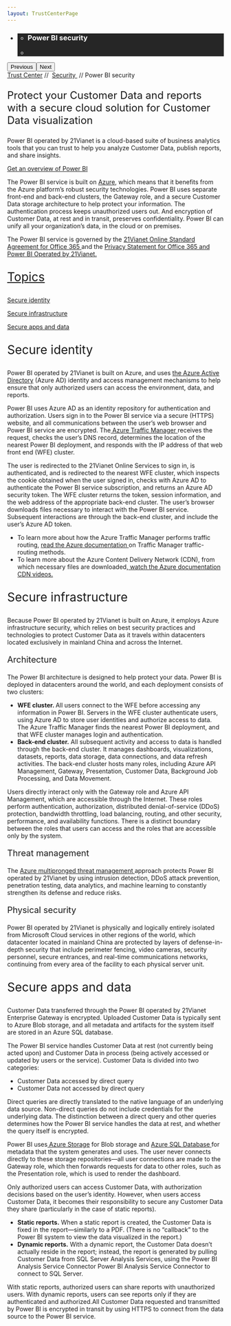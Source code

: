 ```yaml
---
layout: TrustCenterPage
---
```

<div class="row-fluid">
   <div class="span">
      <div>
         <div id="HeroWrapper" data-cols="1" data-view1="1" data-view2="1" data-view3="1" data-view4="1" class="row-fluid wider hero grid-container">
            <div class="span bp0-col-1-1 bp1-col-1-1 bp2-col-1-1 bp3-col-1-1">
               <div bi:type="slideshow" class="slideshow slideshow-hero hero" xmlns:bi="urn:schemas-microsoft-com:mscom:bi">
                  <ul bi:type="list" class="slides">
                     <li id="slide-1" bi:index="0" selectBi="">
                        <div class="heroitem light-foreground" bi:type="heroitem">
                           <div class="media" bi:parenttitle="t1">
                              <a href="" bi:track="False" bi:titleflag="t1" bi:index="0">
                                 <div data-picture="" data-alt="You are in control of your data" data-disable-swap-below="">
                                    <div data-src="https://c.s-microsoft.com/en-us/CMSImages/MS_TrustCenter_Privacy_Header.jpg?version=dc9c5b9b-c334-7922-892a-15c2cd65053d"></div>
                                    <noscript></noscript>
                                 </div>
                              </a>
                           </div>
                           <div class="text" bi:type="cta">
                              <div class="text-container">
                                 <div class="box" style="background: rgba(0,0,0,.85); color: #FFFFFF;">
                                    <ul bi:type="list" class="headerCaption subpageHeaderCaption">
                                       <li class="box-title">
                                          <h3 class="box-title" bi:type="title" bi:title="t1" style="color: #FFFFFF;">Power BI security</h3>
                                       </li>
                                       <li class="box-actions box-description"><a target="_self" class="mscom-link" href=""></a></li>
                                    </ul>
                                 </div>
                              </div>
                           </div>
                        </div>
                     </li>
                  </ul>
                  <div class="navigation international" bi:track="false">
                     <div class="grid-container settop" data-title-text="Go To Slide "></div>
                  </div>
                  <div class="prev-next" bi:track="false"><button class="prev"><span class="icon-left" aria-hidden="true"></span><span class="screen-reader-text">Previous</span></button><button class="next"><span class="icon-right" aria-hidden="true"></span><span class="screen-reader-text">Next</span></button></div>
                  <div id="play-pause" class="play-pause" style="display:none">
                     <div class="pause"><button id="pauseButton" class="pause_button"><span class="icon-pause" aria-hidden="true"></span><span class="screen-reader-text">Pause</span></button></div>
                     <div class="play"><button id="playButton" class="play_button"><span class="icon-play" aria-hidden="true"></span><span class="screen-reader-text">Play</span></button></div>
                  </div>
               </div>
            </div>
         </div>
         <div id="BreadcrumbWrapper" data-cols="1" data-view1="1" data-view2="1" data-view3="1" data-view4="1" class="row-fluid grid-container mscom-grid-container breadcrumbs">
            <div class="span bp0-col-1-1 bp1-col-1-1 bp2-col-1-1 bp3-col-1-1"><a target="_self" class="mscom-link" href="../default.html">Trust Center</a> // 
               <a target="_self" class="mscom-link" href="../security/default.html">Security </a> // Power BI security
            </div>
         </div>
         <div id="ContentWrapper" data-cols="2" data-view1="1" data-view2="2" data-view3="2" data-view4="2" class="row-fluid subpageBody">
            <div class="span bp0-col-1-1 bp2-col-2-1 bp3-col-2-1 bp1-col-2-2">
               <p style="font-size:24px;">Protect your Customer Data and reports with a secure cloud solution for Customer Data visualization</p>
               <p>Power BI operated by 21Vianet is a cloud-based suite of business analytics tools that you can trust to help you analyze Customer Data, publish reports, and share insights.</p>
               <p><a href="javascript:;">Get an overview of Power BI</a></p>
               <p>The Power BI service is built on <a href="azuresecurity.html">Azure</a>, which means that it benefits from the Azure platform’s robust security technologies. Power BI uses separate front-end and back-end clusters, the Gateway role, and a secure Customer Data storage architecture to help protect your information. The authentication process keeps unauthorized users out. And encryption of Customer Data, at rest and in transit, preserves confidentiality. Power BI can unify all your organization’s data, in the cloud or on premises.</p>
               <p>The Power BI service is governed by the <a href="http://www.21vbluecloud.com/office365/O365-AgreeWebDir/">21Vianet Online Standard Agreement for Office 365 </a> and the <a href="http://www.21vbluecloud.com/office365/O365-Privacy/">Privacy Statement for Office 365 and Power BI Operated by 21Vianet.</p>
               <p style="font-size:28px">Topics</p>
               <p><a target="_self" class="mscom-link" href="#identity_Secure">Secure identity</a></p>
               <p><a target="_self" class="mscom-link" href="#infrastructure_Secure">Secure infrastructure</a></p>
               <p><a target="_self" class="mscom-link" href="#apps_and_data_Secure">Secure apps and data</a></p>
               <p style="font-size:28px" id="identity_Secure">Secure identity</p>
               <p>Power BI operated by 21Vianet is built on Azure, and uses <a href="https://www.azure.cn/home/features/identity/">the Azure Active Directory</a> (Azure AD) identity and access management mechanisms to help ensure that only authorized users can access the environment, data, and reports.</p>
               <p>Power BI uses Azure AD as an identity repository for authentication and authorization. Users sign in to the Power BI service via a secure (HTTPS) website, and all communications between the user’s web browser and Power BI service are encrypted. The<a href="https://www.azure.cn/home/features/traffic-manager/"> Azure Traffic Manager </a>receives the request, checks the user’s DNS record, determines the location of the nearest Power BI deployment, and responds with the IP address of that web front end (WFE) cluster.</p>
               <p>The user is redirected to the 21Vianet Online Services to sign in, is authenticated, and is redirected to the nearest WFE cluster, which inspects the cookie obtained when the user signed in, checks with Azure AD to authenticate the Power BI service subscription, and returns an Azure AD security token. The WFE cluster returns the token, session information, and the web address of the appropriate back-end cluster. The user’s browser downloads files necessary to interact with the Power BI service. Subsequent interactions are through the back-end cluster, and include the user’s Azure AD token.</p>
               <ul style="list-style-type:disc">
                  <li>To learn more about how the Azure Traffic Manager performs traffic routing, <a href="https://www.azure.cn/documentation/articles/traffic-manager-routing-methods/">read the Azure documentation </a>on Traffic Manager traffic-routing methods.</li>
                  <li>To learn more about the Azure Content Delivery Network (CDN), from which necessary files are downloaded,<a href="https://www.azure.cn/documentation/services/cdn/"> watch the Azure documentation CDN videos.</a></li>
               </ul>
               <p style="font-size:28px" id="infrastructure_Secure">Secure infrastructure</p>
               <p>Because Power BI operated by 21Vianet is built on Azure, it employs Azure infrastructure security, which relies on best security practices and technologies to protect Customer Data as it travels within datacenters located exclusively in mainland China and across the Internet. </p>
               <p style="font-size:20px">Architecture</p>
               <p>The Power BI architecture is designed to help protect your data. Power BI is deployed in datacenters around the world, and each deployment consists of two clusters:
               <ul style="list-style-type:disc">
                  <li><strong>WFE cluster. </strong>All users connect to the WFE before accessing any information in Power BI. Servers in the WFE cluster authenticate users, using Azure AD to store user identities and authorize access to data. The Azure Traffic Manager finds the nearest Power BI deployment, and that WFE cluster manages login and authentication.</li>
                  <li><strong>Back-end cluster.</strong> All subsequent activity and access to data is handled through the back-end cluster. It manages dashboards, visualizations, datasets, reports, data storage, data connections, and data refresh activities. The back-end cluster hosts many roles, including Azure API Management, Gateway, Presentation, Customer Data, Background Job Processing, and Data Movement.</li>
               </ul>
               <p>Users directly interact only with the Gateway role and Azure API Management, which are accessible through the Internet. These roles perform authentication, authorization, distributed denial-of-service (DDoS) protection, bandwidth throttling, load balancing, routing, and other security, performance, and availability functions. There is a distinct boundary between the roles that users can access and the roles that are accessible only by the system.</p>
               <p style="font-size:20px">Threat management</p>
               <p>The <a href="../security/threatmanagement.html">Azure multipronged threat management </a>approach protects Power BI operated by 21Vianet by using intrusion detection, DDoS attack prevention, penetration testing, data analytics, and machine learning to constantly strengthen its defense and reduce risks.</p>
               <p style="font-size:20px">Physical security</p>
               <p>Power BI operated by 21Vianet is physically and logically entirely isolated from Microsoft Cloud services in other regions of the world, which datacenter located in mainland China are protected by layers of defense-in-depth security that include perimeter fencing, video cameras, security personnel, secure entrances, and real-time communications networks, continuing from every area of the facility to each physical server unit.</p>
               <p style="font-size:28px" id="apps_and_data_Secure">Secure apps and data</p>
               <p>Customer Data transferred through the Power BI operated by 21Vianet Enterprise Gateway is encrypted. Uploaded Customer Data is typically sent to Azure Blob storage, and all metadata and artifacts for the system itself are stored in an Azure SQL database.</p>
               <p>The Power BI service handles Customer Data at rest (not currently being acted upon) and Customer Data in process (being actively accessed or updated by users or the service). Customer Data is divided into two categories: </p>
               <ul style="list-style-type:disc">
                  <li>Customer Data accessed by direct query</li>
                  <li>Customer Data not accessed by direct query</li>
               </ul>
               <p>Direct queries are directly translated to the native language of an underlying data source. Non-direct queries do not include credentials for the underlying data. The distinction between a direct query and other queries determines how the Power BI service handles the data at rest, and whether the query itself is encrypted.</p>
               <p>Power BI uses<a href="https://www.azure.cn/home/features/storage"> Azure Storage</a> for Blob storage and <a href="https://www.azure.cn/home/features/sql-database/">Azure SQL Database </a>for metadata that the system generates and uses. The user never connects directly to these storage repositories—all user connections are made to the Gateway role, which then forwards requests for data to other roles, such as the Presentation role, which is used to render the dashboard.</p>
               <p>Only authorized users can access Customer Data, with authorization decisions based on the user’s identity. However, when users access Customer Data, it becomes their responsibility to secure any Customer Data they share (particularly in the case of static reports).</p>
               <ul style="list-style-type:disc">
                  <li><strong>Static reports.</strong> When a static report is created, the Customer Data is fixed in the report—similarly to a PDF. (There is no “callback” to the Power BI system to view the data visualized in the report.)</li>
                  <li><strong>Dynamic reports.</strong> With a dynamic report, the Customer Data doesn’t actually reside in the report; instead, the report is generated by pulling Customer Data from SQL Server Analysis Services, using the Power BI Analysis Service Connector Power BI Analysis Service Connector to connect to SQL Server.</li>
               </ul>
               <p>With static reports, authorized users can share reports with unauthorized users. With dynamic reports, users can see reports only if they are authenticated and authorized.All Customer Data requested and transmitted by Power BI is encrypted in transit by using HTTPS to connect from the data source to the Power BI service.</p>
              </div> 
            <!--<div class="span bp0-col-1-1 bp2-col-2-1 bp3-col-2-1 bp1-col-2-2 bp0-clear bp1-clear">
               <div id="SideBarWrapper" data-cols="1" data-view1="1" data-view2="1" data-view3="1" data-view4="1" class="row-fluid">
                  <div id="HelpfulInformation" class="span bp0-col-1-1 bp1-col-1-1 bp2-col-1-1 bp3-col-1-1">
                     <h1>Helpful information</h1>
                     <label><a target="_self" class="mscom-link" href="https://www.azure.cn/home/features/identity/">Azure Active Directory</a></label><br/>
                     <label><a target="_self" class="mscom-link" href="https://www.azure.cn/documentation/services/identity/">Azure Active Directory documentation</a></label><br/>
                     <label><a target="_self" class="mscom-link" href="https://www.azure.cn/home/features/multi-factor-authentication/">Multi-Factor Authentication</a></label><br/>
                     <label><a target="_self" class="mscom-link" href="#">Security In Office 365 Whitepaper</a></label><br/>
                  </div>
               </div>
            </div>-->
         </div>
      </div>
   </div>
</div>
<div class="row-fluid" data-view4="1" data-view3="1" data-view2="1" data-view1="1" data-cols="1">
   <div class="span bp0-col-1-1 bp1-col-1-1 bp2-col-1-1 bp3-col-1-1"></div>
</div>
